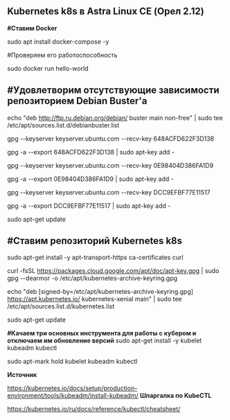 Kubernetes k8s в Astra Linux CE (Орел 2.12)
---
<b>#Ставим Docker</b>

sudo apt install docker-compose -y

#Проверяем его работоспособность

sudo docker run hello-world

#Удовлетворим отсутствующие зависимости репозиторием Debian Buster'а
---
echo "deb http://ftp.ru.debian.org/debian/ buster main non-free" | sudo tee /etc/apt/sources.list.d/debianbuster.list

gpg --keyserver keyserver.ubuntu.com --recv-key 648ACFD622F3D138

gpg -a --export 648ACFD622F3D138 | sudo apt-key add -

gpg --keyserver keyserver.ubuntu.com --recv-key 0E98404D386FA1D9

gpg -a --export 0E98404D386FA1D9 | sudo apt-key add -

gpg --keyserver keyserver.ubuntu.com --recv-key DCC9EFBF77E11517

gpg -a --export DCC9EFBF77E11517 | sudo apt-key add -

sudo apt-get update


#Ставим репозиторий Kubernetes k8s
---
sudo apt-get install -y apt-transport-https ca-certificates curl

curl -fsSL https://packages.cloud.google.com/apt/doc/apt-key.gpg | sudo gpg --dearmor -o /etc/apt/kubernetes-archive-keyring.gpg

echo "deb [signed-by=/etc/apt/kubernetes-archive-keyring.gpg] https://apt.kubernetes.io/ kubernetes-xenial main" | sudo tee /etc/apt/sources.list.d/kubernetes.list

sudo apt-get update


<b>#Качаем три основных инструмента для работы с кубером и отключаем им обновление версий</b>
sudo apt-get install -y kubelet kubeadm kubectl

sudo apt-mark hold kubelet kubeadm kubectl


<b>Источник</b>

https://kubernetes.io/docs/setup/production-environment/tools/kubeadm/install-kubeadm/
<b>Шпаргалка по KubeCTL</b>

https://kubernetes.io/ru/docs/reference/kubectl/cheatsheet/

